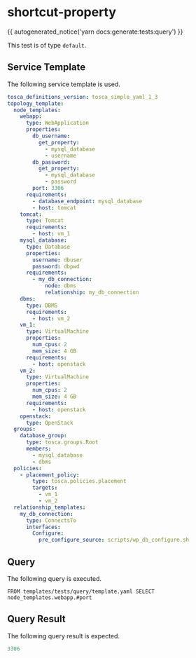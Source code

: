 # shortcut-property

{{ autogenerated_notice('yarn docs:generate:tests:query') }}


This test is of type `default`.

## Service Template

The following service template is used.

```yaml linenums="1" title="tests/query/template.yaml"
tosca_definitions_version: tosca_simple_yaml_1_3
topology_template:
  node_templates:
    webapp:
      type: WebApplication
      properties:
        db_username:
          get_property:
            - mysql_database
            - username
        db_password:
          get_property:
            - mysql_database
            - password
        port: 3306
      requirements:
        - database_endpoint: mysql_database
        - host: tomcat
    tomcat:
      type: Tomcat
      requirements:
        - host: vm_1
    mysql_database:
      type: Database
      properties:
        username: dbuser
        password: dbpwd
      requirements:
        - my_db_connection:
            node: dbms
            relationship: my_db_connection
    dbms:
      type: DBMS
      requirements:
        - host: vm_2
    vm_1:
      type: VirtualMachine
      properties:
        num_cpus: 2
        mem_size: 4 GB
      requirements:
        - host: openstack
    vm_2:
      type: VirtualMachine
      properties:
        num_cpus: 2
        mem_size: 4 GB
      requirements:
        - host: openstack
    openstack:
      type: OpenStack
  groups:
    database_group:
      type: tosca.groups.Root
      members:
        - mysql_database
        - dbms
  policies:
    - placement_policy:
        type: tosca.policies.placement
        targets:
          - vm_1
          - vm_2
  relationship_templates:
    my_db_connection:
      type: ConnectsTo
      interfaces:
        Configure:
          pre_configure_source: scripts/wp_db_configure.sh
```


## Query

The following query is executed.

```text linenums="1"
FROM templates/tests/query/template.yaml SELECT node_templates.webapp.#port
```


## Query Result

The following query result is expected.

```yaml linenums="1"
3306
```
